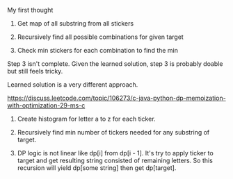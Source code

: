 My first thought
1. Get map of all substring from all stickers

2. Recursively find all possible combinations for given target

3. Check min stickers for each combination to find the min


Step 3 isn't complete. Given the learned solution, step 3 is probably doable but still feels tricky.

Learned solution is a very different approach.

https://discuss.leetcode.com/topic/106273/c-java-python-dp-memoization-with-optimization-29-ms-c

1. Create histogram for letter a to z for each ticker.

2. Recursively find min number of tickers needed for any substring of target.

3. DP logic is not linear like dp[i] from dp[i - 1].
   It's try to apply ticker to target and get resulting string consisted of remaining letters.
   So this recursion will yield dp[some string] then get dp[target].
